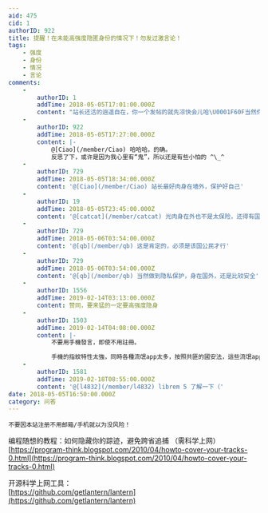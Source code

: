 ```yaml
---
aid: 475
cid: 1
authorID: 922
title: 提醒！在未能高强度隐匿身份的情况下！勿发过激言论！
tags:
    - 强度
    - 身份
    - 情况
    - 言论
comments:
    -
        authorID: 1
        addTime: 2018-05-05T17:01:00.000Z
        content: "站长还活的逍遥自在，你一个发帖的就先凉快会儿哈\U0001F60F当然你提醒得没错，尽量不要发个人信息，但你这提醒过激言论就有点自我审查了。当然，作为站长，自然是不喜欢太过情绪化的言论，我希望这个论坛能保持自由、友好、理性的氛围，个人立场也许激进，但发言还请理性友好。"
    -
        authorID: 922
        addTime: 2018-05-05T17:27:00.000Z
        content: |-
            @[Ciao](/member/Ciao) 哈哈哈，的确。  
            反思了下，或许是因为我心里有“鬼”，所以还是有些小怕的 ^\_^
    -
        authorID: 729
        addTime: 2018-05-05T18:34:00.000Z
        content: '@[Ciao](/member/Ciao) 站长最好肉身在墙外，保护好自己'
    -
        authorID: 19
        addTime: 2018-05-05T23:45:00.000Z
        content: '@[catcat](/member/catcat) 光肉身在外也不是太保险，还得有国外的户口，好多在东南亚搞网站的都被跨境抓捕了。。。'
    -
        authorID: 729
        addTime: 2018-05-06T03:54:00.000Z
        content: '@[qb](/member/qb) 这是肯定的，必须是该国公民才行'
    -
        authorID: 729
        addTime: 2018-05-06T03:54:00.000Z
        content: '@[qb](/member/qb) 当然做到隐私保护，身在国外，还是比较安全'
    -
        authorID: 1556
        addTime: 2019-02-14T03:13:00.000Z
        content: 赞同，要来猛的一定要高强度隐身
    -
        authorID: 1503
        addTime: 2019-02-14T04:08:00.000Z
        content: |-
            不要用手機發言，即使不用註冊。

            手機的指紋特性太強，同時各種流氓app太多，按照共匪的國安法，這些流氓app可以隨時被共匪拿來做監控之用。
    -
        authorID: 1581
        addTime: 2019-02-18T08:55:00.000Z
        content: '@[l4832](/member/l4832) librem 5 了解一下（'
date: 2018-05-05T16:50:00.000Z
category: 问答
---
```


    不要因本站注册不用邮箱/手机就以为没风险！

编程随想的教程：如何隐藏你的踪迹，避免跨省追捕 （需科学上网）  
[https://program-think.blogspot.com/2010/04/howto-cover-your-tracks-0.html](https://program-think.blogspot.com/2010/04/howto-cover-your-tracks-0.html)

开源科学上网工具：  
[https://github.com/getlantern/lantern](https://github.com/getlantern/lantern)
